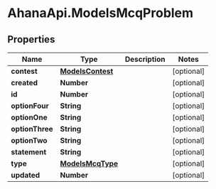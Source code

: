 # AhanaApi.ModelsMcqProblem

## Properties
Name | Type | Description | Notes
------------ | ------------- | ------------- | -------------
**contest** | [**ModelsContest**](ModelsContest.md) |  | [optional] 
**created** | **Number** |  | [optional] 
**id** | **Number** |  | [optional] 
**optionFour** | **String** |  | [optional] 
**optionOne** | **String** |  | [optional] 
**optionThree** | **String** |  | [optional] 
**optionTwo** | **String** |  | [optional] 
**statement** | **String** |  | [optional] 
**type** | [**ModelsMcqType**](ModelsMcqType.md) |  | [optional] 
**updated** | **Number** |  | [optional] 


